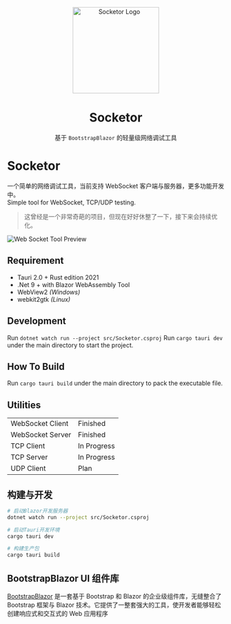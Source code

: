 <div align="center">
  <img src="./SocketorIcon.png" alt="Socketor Logo" width="200">
  <h1>Socketor</h1>
  <p>基于 <code>BootstrapBlazor</code> 的轻量级网络调试工具</p>
</div>

# Socketor
一个简单的网络调试工具，当前支持 WebSocket 客户端与服务器，更多功能开发中。 \
 Simple tool for WebSocket, TCP/UDP testing.

 >这曾经是一个非常奇葩的项目，但现在好好休整了一下，接下来会持续优化。

![Web Socket Tool Preview](./preview/ws_preview.png)

## Requirement
* Tauri 2.0 + Rust edition 2021
* .Net 9 + with Blazor WebAssembly Tool
* WebView2 *(Windows)*
* webkit2gtk *(Linux)*

## Development
Run `dotnet watch run --project src/Socketor.csproj`
Run `cargo tauri dev` under the main directory to start the project.

## How To Build
Run `cargo tauri build` under the main directory to pack the executable file.

## Utilities
|                  |             |
|------------------|-------------|
| WebSocket Client | Finished    |
| WebSocket Server | Finished    |
| TCP Client       | In Progress |
| TCP Server       | In Progress |
| UDP Client       | Plan        |


## 构建与开发
```bash
# 启动Blazor开发服务器
dotnet watch run --project src/Socketor.csproj

# 启动Tauri开发环境
cargo tauri dev

# 构建生产包
cargo tauri build
```

## BootstrapBlazor UI 组件库
[BootstrapBlazor](https://blazor.zone) 是一套基于 Bootstrap 和 Blazor 的企业级组件库，无缝整合了 Bootstrap 框架与 Blazor 技术。它提供了一整套强大的工具，使开发者能够轻松创建响应式和交互式的 Web 应用程序
